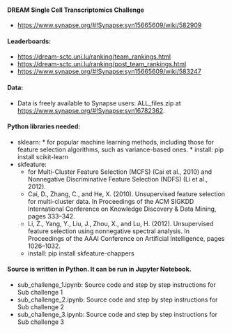 #### DREAM Single Cell Transcriptomics Challenge
- https://www.synapse.org/#!Synapse:syn15665609/wiki/582909
#### Leaderboards: 
- https://dream-sctc.uni.lu/ranking/team_rankings.html
- https://dream-sctc.uni.lu/ranking/post_team_rankings.html
- https://www.synapse.org/#!Synapse:syn15665609/wiki/583247
#### Data: 
- Data is freely available to Synapse users: ALL_files.zip at https://www.synapse.org/#!Synapse:syn16782362.

#### Python libraries needed:
* sklearn: 
      * for popular machine learning methods, including those for feature selection algorithms, such as variance-based ones. 
      * install: pip install scikit-learn
* skfeature:  
   * for Multi-Cluster Feature Selection (MCFS) (Cai et al., 2010) and Nonnegative Discriminative Feature Selection (NDFS) (Li et al., 2012).
   * Cai, D., Zhang, C., and He, X. (2010). Unsupervised feature selection for multi-cluster data. In Proceedings of the ACM SIGKDD International Conference on Knowledge Discovery & Data Mining, pages 333–342.
   * Li, Z., Yang, Y., Liu, J., Zhou, X., and Lu, H. (2012). Unsupervised feature selection using nonnegative spectral analysis. In Proceedings of the AAAI Conference on Artificial Intelligence, pages 1026–1032.
   * install: pip install skfeature-chappers


#### Source is written in Python. It can be run in Jupyter Notebook.  
- sub_challenge_1.ipynb: Source code and step by step instructions for Sub challenge 1
- sub_challenge_2.ipynb: Source code and step by step instructions for Sub challenge 2
- sub_challenge_3.ipynb: Source code and step by step instructions for Sub challenge 3

